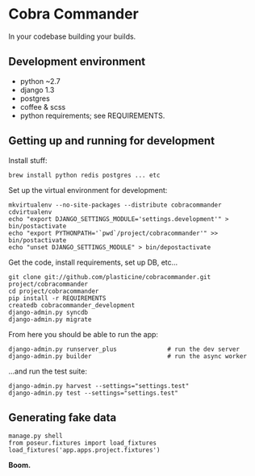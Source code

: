 # Cobra Commander

In your codebase building your builds.

## Development environment

- python ~2.7
- django 1.3
- postgres
- coffee & scss
- python requirements; see REQUIREMENTS.


## Getting up and running for development

Install stuff:

    brew install python redis postgres ... etc


Set up the virtual environment for development:

    mkvirtualenv --no-site-packages --distribute cobracommander
    cdvirtualenv
    echo "export DJANGO_SETTINGS_MODULE='settings.development'" > bin/postactivate
    echo "export PYTHONPATH='`pwd`/project/cobracommander'" >> bin/postactivate
    echo "unset DJANGO_SETTINGS_MODULE" > bin/depostactivate


Get the code, install requirements, set up DB, etc...

    git clone git://github.com/plasticine/cobracommander.git project/cobracommander
    cd project/cobracommander
    pip install -r REQUIREMENTS
    createdb cobracommander_development
    django-admin.py syncdb
    django-admin.py migrate


From here you should be able to run the app:

    django-admin.py runserver_plus              # run the dev server
    django-admin.py builder						# run the async worker

...and run the test suite:

    django-admin.py harvest --settings="settings.test"
    django-admin.py test --settings="settings.test"


## Generating fake data

    manage.py shell
    from poseur.fixtures import load_fixtures
    load_fixtures('app.apps.project.fixtures')

__Boom.__